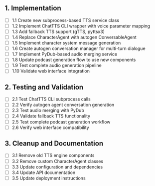 ## 1. Implementation
- [ ] 1.1 Create new subprocess-based TTS service class
- [ ] 1.2 Implement ChatTTS CLI wrapper with voice parameter mapping
- [ ] 1.3 Add fallback TTS support (gTTS, pyttsx3)
- [ ] 1.4 Replace CharacterAgent with autogen ConversableAgent
- [ ] 1.5 Implement character system message generation
- [ ] 1.6 Create autogen conversation manager for multi-turn dialogue
- [ ] 1.7 Implement PyDub-based audio merging service
- [ ] 1.8 Update podcast generation flow to use new components
- [ ] 1.9 Test complete audio generation pipeline
- [ ] 1.10 Validate web interface integration

## 2. Testing and Validation
- [ ] 2.1 Test ChatTTS CLI subprocess calls
- [ ] 2.2 Verify autogen agent conversation generation
- [ ] 2.3 Test audio merging with PyDub
- [ ] 2.4 Validate fallback TTS functionality
- [ ] 2.5 Test complete podcast generation workflow
- [ ] 2.6 Verify web interface compatibility

## 3. Cleanup and Documentation
- [ ] 3.1 Remove old TTS engine components
- [ ] 3.2 Remove custom CharacterAgent classes
- [ ] 3.3 Update configuration and dependencies
- [ ] 3.4 Update API documentation
- [ ] 3.5 Update deployment instructions